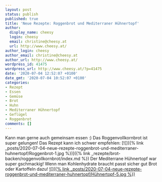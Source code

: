 ```yaml
---
layout: post
status: publish
published: true
title: 'Neue Rezepte: Roggenbrot und Mediterraner Hühnertopf'
author:
  display_name: cheesy
  login: cheesy
  email: christine@cheesy.at
  url: http://www.cheesy.at/
author_login: cheesy
author_email: christine@cheesy.at
author_url: http://www.cheesy.at/
wordpress_id: 41475
wordpress_url: http://www.cheesy.at/?p=41475
date: '2020-07-04 12:52:07 +0100'
date_gmt: '2020-07-04 10:52:07 +0100'
categories:
- Rezept
- Essen
- Gemüse
- Brot
- Huhn
- Mediterraner Hühnertopf
- Geflügel
- Roggenbrot
comments: []
---
```

Kann man gerne auch gemeinsam essen :)
Das Roggenvollkornbrot ist super gelungen! Das Rezept kann ich schwer empfehlen:
[![]({% link _posts/2020-07-04-neue-rezepte-roggenbrot-und-mediterraner-huhnertopf/Roggenbrot-1.jpg %})]({% link _rezepte/brot-backen/roggenvollkornbrot/index.md %})
Der Mediterrane Hühnertopf war super gschmackig! Wenn man Kohlenhydrate braucht passt sicher gut Brot oder Kartoffeln dazu!
[![]({% link _posts/2020-07-04-neue-rezepte-roggenbrot-und-mediterraner-huhnertopf/Hühnertopf-5.jpg %})](http://www.cheesy.at/rezepte/hauptspeisen/gefluegel/mediterraner-huhnertopf/)
